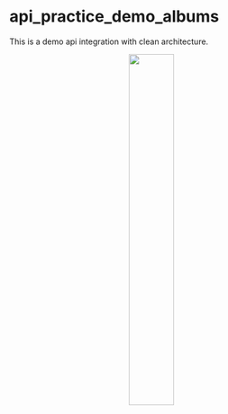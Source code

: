 # api_practice_demo_albums

This is a demo api integration with clean architecture.

<p align="center">
  <img 
    width=40%
    height=40%
    src="https://user-images.githubusercontent.com/101565812/169487751-6bd120ee-b080-43b0-aafa-3a86dc91012f.jpg" >
</p>

